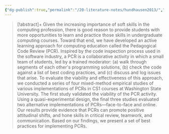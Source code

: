 ```yaml
---
{"dg-publish":true,"permalink":"/20-literature-notes/hundhausen2013/","title":"Talking about code - Integrating pedagogical code reviews into early computing courses","tags":["computer-science","peer-assessment"],"created":"2024-08-30","updated":"2024-09-13"}
---
```



> [!abstract]+
> Given the increasing importance of soft skills in the computing profession, there is good reason to provide students with more opportunities to learn and practice those skills in undergraduate computing courses. Toward that end, we have developed an active learning approach for computing education called the Pedagogical Code Review (PCR). Inspired by the code inspection process used in the software industry, a PCR is a collaborative activity in which a small team of students, led by a trained moderator: (a) walk through segments of each other's programming solutions, (b) check the code against a list of best coding practices, and (c) discuss and log issues that arise. To evaluate the viability and effectiveness of this approach, we conducted a series of four mixed-method empirical studies of various implementations of PCRs in CS1 courses at Washington State University. The first study validated the viability of the PCR activity. Using a quasi-experimental design, the final three studies evaluated two alternative implementations of PCRs—face-to-face and online. Our results provide evidence that PCRs can promote positive attitudinal shifts, and hone skills in critical review, teamwork, and communication. Based on our findings, we present a set of best practices for implementing PCRs.
